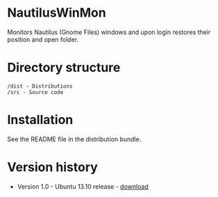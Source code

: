 NautilusWinMon
==============
Monitors Nautilus (Gnome Files) windows and upon login restores their position and open folder.

Directory structure
===================

	/dist - Distributions
	/src - Source code

Installation
============
See the README file in the distribution bundle.

Version history
===============
* Version 1.0 - Ubuntu 13.10 release - [download](/dist/nautilus-window-monitor-1.0.tar.gz)
